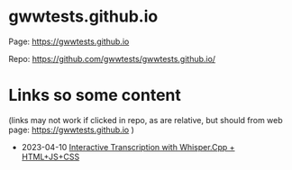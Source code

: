 # gwwtests.github.io

Page: <https://gwwtests.github.io>

Repo: <https://github.com/gwwtests/gwwtests.github.io/>

# Links so some content

(links may not work if clicked in repo, as are relative, but should from web page: <https://gwwtests.github.io> )

* 2023-04-10 [Interactive Transcription with Whisper.Cpp + HTML+JS+CSS](23/stt/test04_punct.html)

